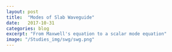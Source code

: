 ```yaml
---
layout: post
title:  "Modes of Slab Waveguide"
date:   2017-10-31
categories: blog
excerpt: "From Maxwell's equation to a scalar mode equation"
image: "/Studies_img/swg/swg.png"
---
```


